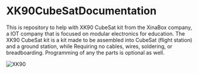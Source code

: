 # XK90CubeSatDocumentation
This is repository to help with XK90 CubeSat kit from the XinaBox company, a IOT company that is focused on modular electronics for education. The XK90 CubeSat kit is a kit made to be assembled into CubeSat (flight station) and a ground station, while Requiring no cables, wires, soldering, or breadboarding. Programming of any the parts is optional as well. 

![XK90](https://user-images.githubusercontent.com/57604594/128566542-ae97a823-8802-4d5c-8d2b-4e78fd4a7315.PNG)


